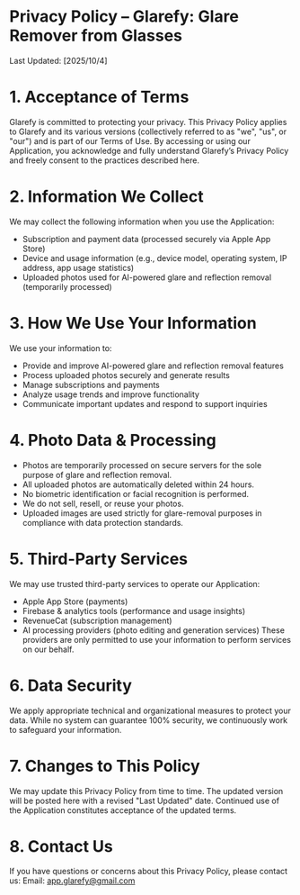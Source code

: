 # Privacy Policy – Glarefy: Glare Remover from Glasses
Last Updated: [2025/10/4]

# 1. Acceptance of Terms
Glarefy is committed to protecting your privacy. This Privacy Policy applies to Glarefy and its various versions (collectively referred to as "we", "us", or "our") and is part of our Terms of Use. By accessing or using our Application, you acknowledge and fully understand Glarefy’s Privacy Policy and freely consent to the practices described here.

# 2. Information We Collect
We may collect the following information when you use the Application:
- Subscription and payment data (processed securely via Apple App Store)
- Device and usage information (e.g., device model, operating system, IP address, app usage statistics)
- Uploaded photos used for AI-powered glare and reflection removal (temporarily processed)

# 3. How We Use Your Information
We use your information to:
- Provide and improve AI-powered glare and reflection removal features
- Process uploaded photos securely and generate results
- Manage subscriptions and payments
- Analyze usage trends and improve functionality
- Communicate important updates and respond to support inquiries

# 4. Photo Data & Processing
- Photos are temporarily processed on secure servers for the sole purpose of glare and reflection removal.
- All uploaded photos are automatically deleted within 24 hours.
- No biometric identification or facial recognition is performed.
- We do not sell, resell, or reuse your photos.
- Uploaded images are used strictly for glare-removal purposes in compliance with data protection standards.

# 5. Third-Party Services
We may use trusted third-party services to operate our Application:
- Apple App Store (payments)
- Firebase & analytics tools (performance and usage insights)
- RevenueCat (subscription management)
- AI processing providers (photo editing and generation services)
These providers are only permitted to use your information to perform services on our behalf.

# 6. Data Security
We apply appropriate technical and organizational measures to protect your data. While no system can guarantee 100% security, we continuously work to safeguard your information.

# 7. Changes to This Policy
We may update this Privacy Policy from time to time. The updated version will be posted here with a revised "Last Updated" date. Continued use of the Application constitutes acceptance of the updated terms.

# 8. Contact Us
If you have questions or concerns about this Privacy Policy, please contact us:
Email: app.glarefy@gmail.com
